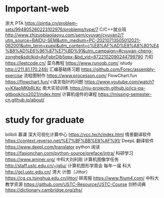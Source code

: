 # Important-web
浙大 PTA  https://pintia.cn/problem-sets/994805260223102976/problems/type/7
C/C++就业班   http://www.zhizuobiaojiaoyu.com/sem/cyuyan/cyuyan2/?utm_source=BAIDU-SEM&utm_medium=PC-20210713505012021-062001&utm_term=xuexi&utm_content=c%E8%AF%AD%E8%A8%80%E4%B8%AD%E6%96%87%E7%BD%91&utm_campaign=#cyuyan-cheng-zonghe&sdclkid=AsFpbrDib5qpx-&bd_vid=8722102090244799790
力扣  https://leetcode.cn/
菜鸟教程  https://www.runoob.com/
istudy   http://211.81.170.249/
汇编基础练习题  https://github.com/Forec/assembly-exercise
流程图制作  https://www.processon.com/
FlowChart.fun  https://flowchart.fun/
c语言指针的问题  https://www.youtube.com/watch?v=KXaoMKbRLKc
南大实验训练  https://nju-projectn.github.io/ics-pa-gitbook/ics2021/index.html
计算机组件的课程   https://missing-semester-cn.github.io/about/

# study for graduate
bilibili
慕课
深大可视化计算中心  https://vcc.tech/index.html
情景翻译软件  https://context.reverso.net/%E7%BF%BB%E8%AF%91/
DeepL 翻译软件   https://www.deepl.com/translator
python 阅读  https://fasionchan.com/python-source/preface/intra/
科研学习  https://www.aminer.org/
中科大刘利刚 计算机图像学任务  http://staff.ustc.edu.cn/~lgliu/
计算机图形学周会 每年一届  科大   http://gcl.ustc.edu.cn/
清大 计图（Jittor）  https://cg.cs.tsinghua.edu.cn/jittor/
碎周报   https://www.ftium4.com/
中科大教学资源  https://github.com/USTC-Resource/USTC-Course
剑桥词典  https://dictionary.cambridge.org/zhs/
